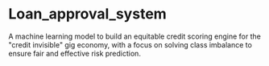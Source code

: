 # Loan_approval_system
A machine learning model to build an equitable credit scoring engine for the "credit invisible" gig economy, with a focus on solving class imbalance to ensure fair and effective risk prediction.

